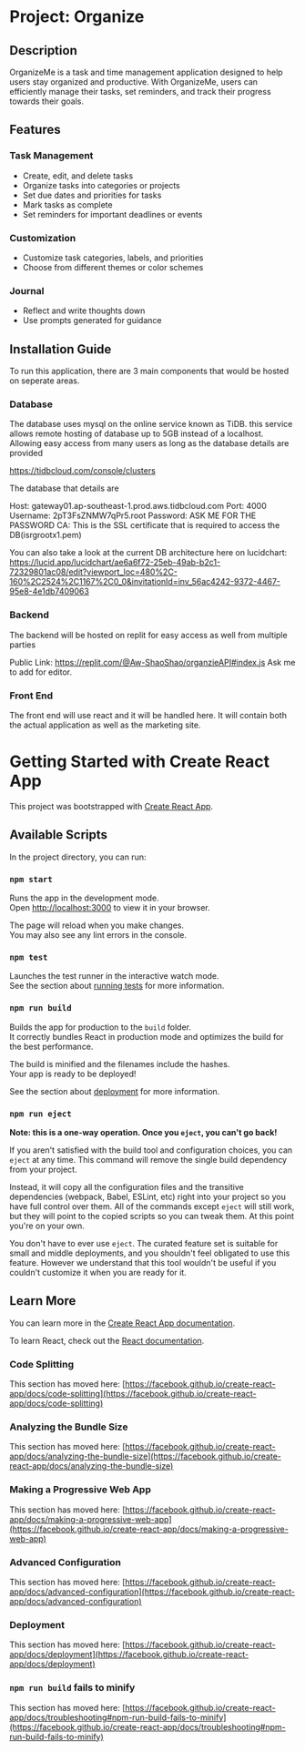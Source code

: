 # Project: Organize

## Description
OrganizeMe is a task and time management application designed to help users stay organized and productive. With OrganizeMe, users can efficiently manage their tasks, set reminders, and track their progress towards their goals.

## Features
### Task Management
- Create, edit, and delete tasks
- Organize tasks into categories or projects
- Set due dates and priorities for tasks
- Mark tasks as complete
- Set reminders for important deadlines or events

### Customization
- Customize task categories, labels, and priorities
- Choose from different themes or color schemes


### Journal
- Reflect and write thoughts down  
- Use prompts generated for guidance


## Installation Guide
To run this application, there are 3 main components that would be hosted on seperate areas. 

### Database 
The database uses mysql on the online service known as TiDB. this service allows remote hosting of database up to 5GB instead of a localhost. Allowing easy access from many users as long as the database details are provided

https://tidbcloud.com/console/clusters

The database that details are

Host: gateway01.ap-southeast-1.prod.aws.tidbcloud.com
Port: 4000
Username: 2pT3FsZNMW7qPr5.root
Password: ASK ME FOR THE PASSWORD
CA: This is the SSL certificate that is required to access the DB(isrgrootx1.pem)

You can also take a look at the current DB architecture here on lucidchart:
https://lucid.app/lucidchart/ae6a6f72-25eb-49ab-b2c1-72329801ac08/edit?viewport_loc=480%2C-160%2C2524%2C1167%2C0_0&invitationId=inv_56ac4242-9372-4467-95e8-4e1db7409063

### Backend
The backend will be hosted on replit for easy access as well from multiple parties

Public Link: https://replit.com/@Aw-ShaoShao/organzieAPI#index.js
Ask me to add for editor.


### Front End 
The front end will use react and it will be handled here. It will contain both the actual application as well as the marketing site.

# Getting Started with Create React App

This project was bootstrapped with [Create React App](https://github.com/facebook/create-react-app).

## Available Scripts

In the project directory, you can run:

### `npm start`

Runs the app in the development mode.\
Open [http://localhost:3000](http://localhost:3000) to view it in your browser.

The page will reload when you make changes.\
You may also see any lint errors in the console.

### `npm test`

Launches the test runner in the interactive watch mode.\
See the section about [running tests](https://facebook.github.io/create-react-app/docs/running-tests) for more information.

### `npm run build`

Builds the app for production to the `build` folder.\
It correctly bundles React in production mode and optimizes the build for the best performance.

The build is minified and the filenames include the hashes.\
Your app is ready to be deployed!

See the section about [deployment](https://facebook.github.io/create-react-app/docs/deployment) for more information.

### `npm run eject`

**Note: this is a one-way operation. Once you `eject`, you can't go back!**

If you aren't satisfied with the build tool and configuration choices, you can `eject` at any time. This command will remove the single build dependency from your project.

Instead, it will copy all the configuration files and the transitive dependencies (webpack, Babel, ESLint, etc) right into your project so you have full control over them. All of the commands except `eject` will still work, but they will point to the copied scripts so you can tweak them. At this point you're on your own.

You don't have to ever use `eject`. The curated feature set is suitable for small and middle deployments, and you shouldn't feel obligated to use this feature. However we understand that this tool wouldn't be useful if you couldn't customize it when you are ready for it.

## Learn More

You can learn more in the [Create React App documentation](https://facebook.github.io/create-react-app/docs/getting-started).

To learn React, check out the [React documentation](https://reactjs.org/).

### Code Splitting

This section has moved here: [https://facebook.github.io/create-react-app/docs/code-splitting](https://facebook.github.io/create-react-app/docs/code-splitting)

### Analyzing the Bundle Size

This section has moved here: [https://facebook.github.io/create-react-app/docs/analyzing-the-bundle-size](https://facebook.github.io/create-react-app/docs/analyzing-the-bundle-size)

### Making a Progressive Web App

This section has moved here: [https://facebook.github.io/create-react-app/docs/making-a-progressive-web-app](https://facebook.github.io/create-react-app/docs/making-a-progressive-web-app)

### Advanced Configuration

This section has moved here: [https://facebook.github.io/create-react-app/docs/advanced-configuration](https://facebook.github.io/create-react-app/docs/advanced-configuration)

### Deployment

This section has moved here: [https://facebook.github.io/create-react-app/docs/deployment](https://facebook.github.io/create-react-app/docs/deployment)

### `npm run build` fails to minify

This section has moved here: [https://facebook.github.io/create-react-app/docs/troubleshooting#npm-run-build-fails-to-minify](https://facebook.github.io/create-react-app/docs/troubleshooting#npm-run-build-fails-to-minify)

